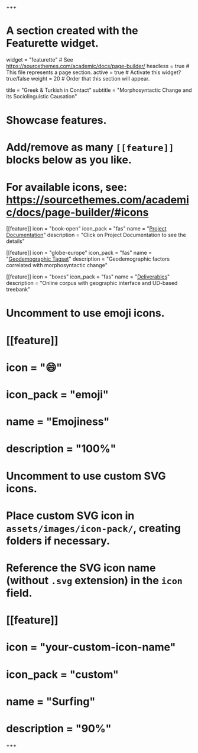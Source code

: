 +++
# A section created with the Featurette widget.
widget = "featurette"  # See https://sourcethemes.com/academic/docs/page-builder/
headless = true  # This file represents a page section.
active = true  # Activate this widget? true/false
weight = 20  # Order that this section will appear.

title = "Greek & Turkish in Contact"
subtitle = "Morphosyntactic Change and its Sociolinguistic Causation"

# Showcase features.
# 
# Add/remove as many `[[feature]]` blocks below as you like.
# 
# For available icons, see: https://sourcethemes.com/academic/docs/page-builder/#icons

[[feature]]
  icon = "book-open"
  icon_pack = "fas"
  name = "[Project Documentation](https://greek-turkish-contact.netlify.app/docs/chapter1/)"
  description = "Click on Project Documentation to see the details"
  
[[feature]]
  icon = "globe-europe"
  icon_pack = "fas"
  name = "[Geodemographic Tagset](https://greek-turkish-contact.netlify.app/docs/chapter3/tagset/)"
  description = "Geodemographic factors correlated with morphosyntactic change"  
  
[[feature]]
  icon = "boxes"
  icon_pack = "fas"
  name = "[Deliverables](https://greek-turkish-contact.netlify.app/docs/chapter3/)"
  description = "Online corpus with geographic interface and UD-based treebank"

# Uncomment to use emoji icons.
# [[feature]]
#  icon = ":smile:"
#  icon_pack = "emoji"
#  name = "Emojiness"
#  description = "100%"  

# Uncomment to use custom SVG icons.
# Place custom SVG icon in `assets/images/icon-pack/`, creating folders if necessary.
# Reference the SVG icon name (without `.svg` extension) in the `icon` field.
# [[feature]]
#  icon = "your-custom-icon-name"
#  icon_pack = "custom"
#  name = "Surfing"
#  description = "90%"

+++

